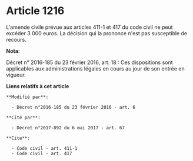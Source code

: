 # Article 1216

L'amende civile prévue aux  articles 411-1 et 417 du code civil ne peut excéder 3 000 euros. La décision qui la prononce
n'est pas susceptible de recours.

**Nota:**

Décret n° 2016-185 du 23 février 2016, art. 18 : Ces dispositions sont applicables aux administrations légales en cours au
jour de son entrée en vigueur.

**Liens relatifs à cet article**

	**Modifié par**:

	  - Décret n°2016-185 du 23 février 2016 - art. 6

	**Cité par**:

	  - Décret n°2017-892 du 6 mai 2017 - art. 67

	**Cite**:

	  - Code civil - art. 411-1
	  - Code civil - art. 417
